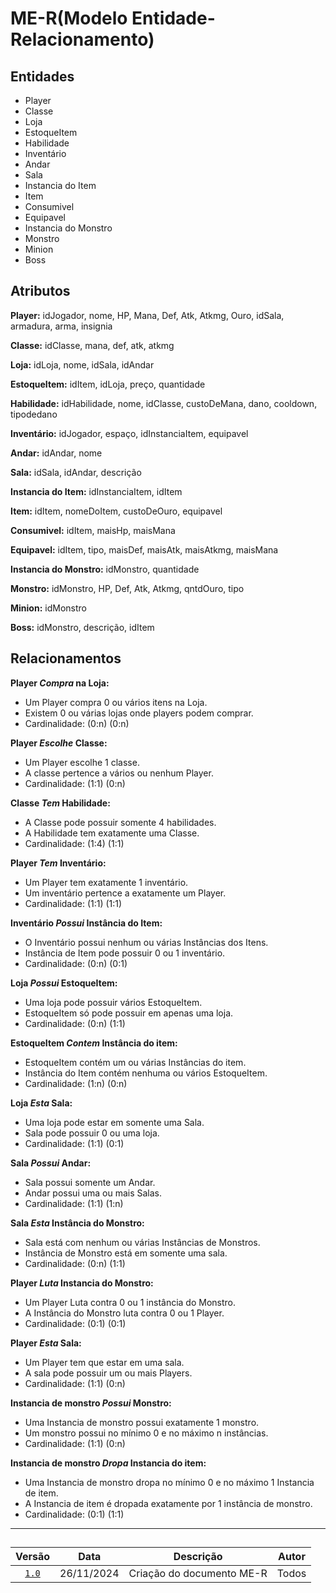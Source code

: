 # ME-R(Modelo Entidade-Relacionamento)

## Entidades

* Player
* Classe
* Loja
* EstoqueItem
* Habilidade
* Inventário
* Andar
* Sala
* Instancia do Item
* Item
* Consumivel
* Equipavel
* Instancia do Monstro
* Monstro
* Minion
* Boss


## Atributos

**Player:** idJogador, nome, HP, Mana, Def, Atk, Atkmg, Ouro, idSala, armadura, arma, insignia

**Classe:** idClasse, mana, def, atk, atkmg

**Loja:** idLoja, nome, idSala, idAndar

**EstoqueItem:** idItem, idLoja, preço, quantidade

**Habilidade:** idHabilidade, nome, idClasse, custoDeMana, dano, cooldown, tipodedano

**Inventário:** idJogador, espaço, idInstanciaItem, equipavel

**Andar:** idAndar, nome

**Sala:** idSala, idAndar, descrição

**Instancia do Item:** idInstanciaItem, idItem

**Item:** idItem, nomeDoItem, custoDeOuro, equipavel

**Consumivel:** idItem, maisHp, maisMana

**Equipavel:** idItem, tipo, maisDef, maisAtk, maisAtkmg, maisMana

**Instancia do Monstro:** idMonstro, quantidade

**Monstro:** idMonstro, HP, Def, Atk, Atkmg, qntdOuro, tipo

**Minion:** idMonstro

**Boss:** idMonstro, descrição, idItem


## Relacionamentos

**Player ___Compra___ na Loja:**

* Um Player compra 0 ou vários itens na Loja.
* Existem 0 ou várias lojas onde players podem comprar.
* Cardinalidade: (0:n) (0:n)

**Player ___Escolhe___ Classe:**

* Um Player escolhe 1 classe.
* A classe pertence a vários ou nenhum Player.
* Cardinalidade: (1:1) (0:n)


**Classe ___Tem___ Habilidade:**

* A Classe pode possuir somente 4 habilidades.
* A Habilidade tem exatamente uma Classe.
* Cardinalidade: (1:4) (1:1)

**Player ___Tem___ Inventário:**

* Um Player tem exatamente 1 inventário.
* Um inventário pertence a exatamente um Player.
* Cardinalidade: (1:1) (1:1)

**Inventário ___Possui___ Instância do Item:**

* O Inventário possui nenhum ou várias Instâncias dos Itens.
* Instância de Item pode possuir 0 ou 1 inventário.
* Cardinalidade: (0:n) (0:1)

**Loja ___Possui___ EstoqueItem:**

* Uma loja pode possuir vários EstoqueItem.
* EstoqueItem só pode possuir em apenas uma loja.
* Cardinalidade: (0:n) (1:1)

**EstoqueItem ___Contem___ Instância do item:**

* EstoqueItem contém um ou várias Instâncias do item.
* Instância do Item contém nenhuma ou vários EstoqueItem.
* Cardinalidade: (1:n) (0:n)

**Loja ___Esta___ Sala:**

* Uma loja pode estar em somente uma Sala.
* Sala pode possuir 0 ou uma loja.
* Cardinalidade: (1:1) (0:1)

**Sala ___Possui___ Andar:**

* Sala possui somente um Andar.
* Andar possui uma ou mais Salas.
* Cardinalidade: (1:1) (1:n)

**Sala ___Esta___ Instância do Monstro:**

* Sala está com nenhum ou várias Instâncias de Monstros.
* Instância de Monstro está em somente uma sala.
* Cardinalidade: (0:n) (1:1)

**Player ___Luta___ Instancia do Monstro:**

* Um Player Luta contra 0 ou 1 instância do Monstro.
* A Instância do Monstro luta contra 0 ou 1 Player.
* Cardinalidade: (0:1) (0:1)

**Player ___Esta___ Sala:**

* Um Player tem que estar em uma sala.
* A sala pode possuir um ou mais Players.
* Cardinalidade: (1:1) (0:n)

**Instancia de monstro ___Possui___ Monstro:**

* Uma Instancia de monstro possui exatamente 1 monstro.
* Um monstro possui no mínimo 0 e no máximo n instâncias.
* Cardinalidade: (1:1) (0:n)

**Instancia de monstro ___Dropa___ Instancia do item:**

* Uma Instancia de monstro dropa no mínimo 0 e no máximo 1 Instancia de item.
* A Instancia de item é dropada exatamente por 1 instância de monstro.
* Cardinalidade: (0:1) (1:1)

---

## 
| Versão |    Data    | Descrição               | Autor                                                                                                                 |
| :----: | :--------: | ----------------------- | --------------------------------------------------------------------------------------------------------------------- |
| [`1.0`](/Modulo_1/ME-R(Modelo_Entidade_Relacionamento).md)  | 26/11/2024 | Criação do documento ME-R | Todos                       |
